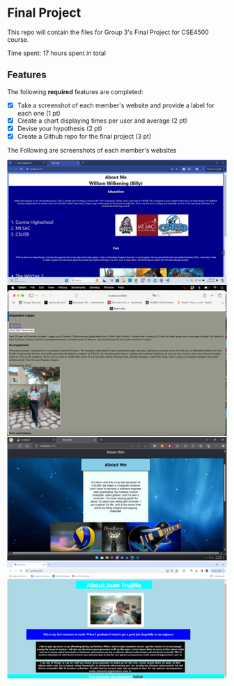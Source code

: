 # Final Project

This repo will contain the files for Group 3's Final Project for CSE4500 course.

Time spent: 17 hours spent in total

## Features

The following **required** features are completed:

- [x] Take a screenshot of each member's website and provide a label for each one (1 pt)
- [x] Create a chart displaying times per user and average (2 pt)
- [x] Devise your hypothesis (2 pt)
- [x] Create a Github repo for the final project (3 pt)

The Following are screenshots of each member's websites

<img src="./images/Website A.png" title='screenshot 1' width='' alt='ss1' />
<img src="./images/Website B.png" title='screenshot 1' width='' alt='ss1' />
<img src="./images/Website C.png" title='screenshot 1' width='' alt='ss1' />
<img src="./images/Website D.png" title='screenshot 1' width='' alt='ss1' />
